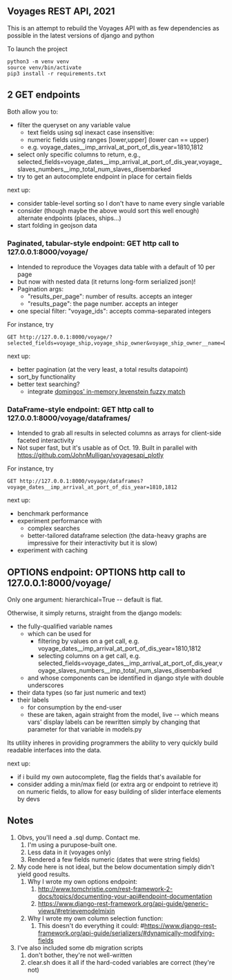 
## Voyages REST API, 2021

This is an attempt to rebuild the Voyages API with as few dependencies as possible in the latest versions of django and python

To launch the project

	python3 -m venv venv
	source venv/bin/activate
	pip3 install -r requirements.txt

## 2 GET endpoints

Both allow you to:

* filter the queryset on any variable value
	* text fields using sql inexact case insensitive: 
	* numeric fields using ranges [lower,upper] (lower can == upper)
	* e.g. voyage_dates__imp_arrival_at_port_of_dis_year=1810,1812
* select only specific columns to return, e.g., selected_fields=voyage_dates__imp_arrival_at_port_of_dis_year,voyage_slaves_numbers__imp_total_num_slaves_disembarked
* try to get an autocomplete endpoint in place for certain fields

next up:

* consider table-level sorting so I don't have to name every single variable
* consider (though maybe the above would sort this well enough) alternate endpoints (places, ships...)
* start folding in geojson data

### Paginated, tabular-style endpoint: GET http call to 127.0.0.1:8000/voyage/

* Intended to reproduce the Voyages data table with a default of 10 per page
* but now with nested data (it returns long-form serialized json)!
* Pagination args:
	* "results_per_page": number of results. accepts an integer
	* "results_page": the page number. accepts an integer
* one special filter: "voyage_ids": accepts comma-separated integers

For instance, try

	GET http://127.0.0.1:8000/voyage/?selected_fields=voyage_ship,voyage_ship_owner&voyage_ship_owner__name=Domingos%20Pacheco

next up:

* better pagination (at the very least, a total results datapoint)
* sort_by functionality
* better text searching?
	* integrate [domingos' in-memory levenstein fuzzy match](https://github.com/rice-crc/voyages/blob/09acf9dafc721044198a6172e4d3e3b3f9132379/voyages/apps/past/models.py#L45)

### DataFrame-style endpoint: GET http call to 127.0.0.1:8000/voyage/dataframes/

* Intended to grab all results in selected columns as arrays for client-side faceted interactivity
* Not super fast, but it's usable as of Oct. 19. Built in parallel with https://github.com/JohnMulligan/voyagesapi_plotly

For instance, try

	GET http://127.0.0.1:8000/voyage/dataframes?voyage_dates__imp_arrival_at_port_of_dis_year=1810,1812

next up:

* benchmark performance
* experiment performance with
	* complex searches
	* better-tailored dataframe selection (the data-heavy graphs are impressive for their interactivity but it is slow)
* experiment with caching

## OPTIONS endpoint: OPTIONS http call to 127.0.0.1:8000/voyage/

Only one argument: hierarchical=True -- default is flat.

Otherwise, it simply returns, straight from the django models:

* the fully-qualified variable names
	* which can be used for
		* filtering by values on a get call, e.g. voyage_dates__imp_arrival_at_port_of_dis_year=1810,1812
		* selecting columns on a get call, e.g. selected_fields=voyage_dates__imp_arrival_at_port_of_dis_year,voyage_slaves_numbers__imp_total_num_slaves_disembarked
	* and whose components can be identified in django style with double underscores
* their data types (so far just numeric and text)
* their labels
	* for consumption by the end-user
	* these are taken, again straight from the model, live -- which means vars' display labels can be rewritten simply by changing that parameter for that variable in models.py

Its utility inheres in providing programmers the ability to very quickly build readable interfaces into the data.

next up:

* if i build my own autocomplete, flag the fields that's available for
* consider adding a min/max field (or extra arg or endpoint to retrieve it) on numeric fields, to allow for easy building of slider interface elements by devs

## Notes

1. Obvs, you'll need a .sql dump. Contact me.
	1. I'm using a purupose-built one.
	1. Less data in it (voyages only)
	1. Rendered a few fields numeric (dates that were string fields)
1. My code here is not ideal, but the below documentation simply didn't yield good results. 
	1. Why I wrote my own options endpoint:
		1. http://www.tomchristie.com/rest-framework-2-docs/topics/documenting-your-api#endpoint-documentation
		1. https://www.django-rest-framework.org/api-guide/generic-views/#retrievemodelmixin
	1. Why I wrote my own column selection function:
		1. This doesn't do everything it could: #https://www.django-rest-framework.org/api-guide/serializers/#dynamically-modifying-fields
1. I've also included some db migration scripts
	1. don't bother, they're not well-written
	1. clear.sh does it all if the hard-coded variables are correct (they're not)
